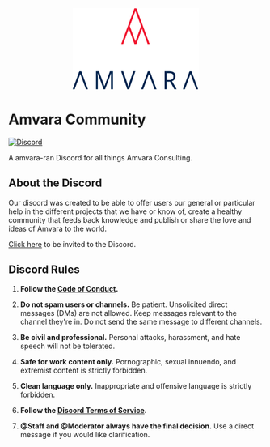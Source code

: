 <p align="center">
  <img src="./logo_amvara.svg" width="250">
</p>

# Amvara Community

[![Discord][discord-badge]][discord-invite-url]

A amvara-ran Discord for all things Amvara Consulting.

## About the Discord

Our discord was created to be able to offer users our general or particular help in the different projects that we have or know of, create a healthy community that feeds back knowledge and publish or share the love and ideas of Amvara to the world.

[Click here][discord-invite-url] to be invited to the Discord.

## Discord Rules

1. **Follow the [Code of Conduct](./code-of-conduct.md).**

2. **Do not spam users or channels.** Be patient. Unsolicited direct messages (DMs) are not allowed. Keep messages relevant to the channel they're in. Do not send the same message to different channels.

3. **Be civil and professional.** Personal attacks, harassment, and hate speech will not be tolerated.

4. **Safe for work content only.** Pornographic, sexual innuendo, and extremist content is strictly forbidden.

5. **Clean language only.** Inappropriate and offensive language is strictly forbidden.

7. **Follow the [Discord Terms of Service][discord-tos].**

8. **@Staff and @Moderator always have the final decision.** Use a direct message if you would like clarification.

<!--
References
-->

[discord-tos]: https://discord.com/terms
[discord-invite-url]: https://discord.gg/VeMbxJWxsg
[discord-badge]: https://img.shields.io/discord/810822044367061042?color=7289DA&label=Discord&logo=discord&logoColor=ffffff&style=flat-square
